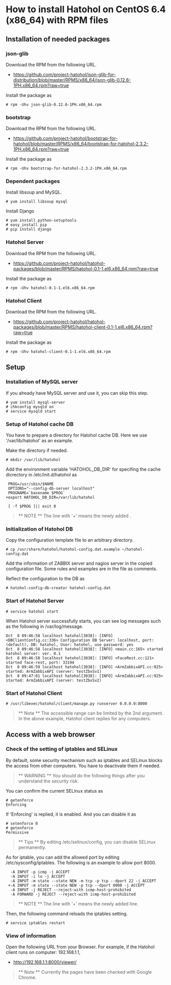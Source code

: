 How to install Hatohol on CentOS 6.4 (x86_64) with RPM files
============================================================

Installation of needed packages
-------------------------------
### json-glib
Download the RPM from the following URL.
- https://github.com/project-hatohol/json-glib-for-distribution/blob/master/RPMS/x86_64/json-glib-0.12.6-1PH.x86_64.rpm?raw=true

Install the package as

    # rpm -Uhv json-glib-0.12.6-1PH.x86_64.rpm

### bootstrap
Download the RPM from the following URL.

- https://github.com/project-hatohol/bootstrap-for-hatohol/blob/master/RPMS/x86_64/bootstrap-for-hatohol-2.3.2-1PH.x86_64.rpm?raw=true

Install the package as

    # rpm -Uhv bootstrap-for-hatohol-2.3.2-1PH.x86_64.rpm

### Dependent packages 
Install libsoup and MySQL.

    # yum install libsoup mysql

Install Django

    # yum install python-setuptools
    # easy_install pip
    # pip install django

### Hatohol Server
Download the RPM from the following URL.

- https://github.com/project-hatohol/hatohol-packages/blob/master/RPMS/hatohol-0.1-1.el6.x86_64.rpm?raw=true

Install the package as

    # rpm -Uhv hatohol-0.1-1.el6.x86_64.rpm

### Hatohol Client
Download the RPM from the following URL.

- https://github.com/project-hatohol/hatohol-packages/blob/master/RPMS/hatohol-client-0.1-1.el6.x86_64.rpm?raw=true

Install the package as

    # rpm -Uhv hatohol-client-0.1-1.el6.x86_64.rpm

Setup
-----
### Installation of MySQL server
If you already have MySQL server and use it, you can skip this step.

    # yum install mysql-server
    # chkconfig mysqld on
    # service mysqld start

### Setup of Hatohol cache DB

You have to prepare a directory for Hatohol cache DB. Here we use '/var/lib/hatohol' as an example.

Make the directory if needed.

    # mkdir /var/lib/hatohol

Add the environment variable 'HATOHOL_DB_DIR' for specifing the cache dicrectory in /etc/init.d/hatohol as

     PROG=/usr/sbin/$NAME
     OPTIONS="--config-db-server localhost"
     PROGNAME=`basename $PROG`
    +export HATOHOL_DB_DIR=/var/lib/hatohol
 
     [ -f $PROG ]|| exit 0

> ** NOTE ** The line with '+' means the newly added .

### Initialization of Hatohol DB

Copy the configuration template file to an arbitrary directory.

    # cp /usr/share/hatohol/hatohol-config.dat.example ~/hatohol-config.dat

Add the information of ZABBIX server and nagios server in the copied configuration file.
Some rules and examples are in the file as comments.

Reflect the configuration to the DB as

    # hatohol-config-db-creator hatohol-config.dat

### Start of Hatohol Server

    # service hatohol start

When Hatohol server successfully starts, you can see log messages such as the following in /var/log/message.

    Oct  8 09:46:58 localhost hatohol[3038]: [INFO] <DBClientConfig.cc:336> Configuration DB Server: localhost, port: (default), DB: hatohol, User: hatohol, use password: yes
    Oct  8 09:46:58 localhost hatohol[3038]: [INFO] <main.cc:165> started hatohol server: ver. 0.1
    Oct  8 09:46:58 localhost hatohol[3038]: [INFO] <FaceRest.cc:121> started face-rest, port: 33194
    Oct  8 09:46:59 localhost hatohol[3038]: [INFO] <ArmZabbixAPI.cc:925> started: ArmZabbixAPI (server: testZbxSv1)
    Oct  8 09:47:01 localhost hatohol[3038]: [INFO] <ArmZabbixAPI.cc:925> started: ArmZabbixAPI (server: testZbxSv2)

### Start of Hatohol Client

    # /usr/libexec/hatohol/client/manage.py runserver 0.0.0.0:8000

> ** Note **
> The accessible range can be limited by the 2nd argument. In the above example, Hatohol client replies for any computers.

Access with a web browser
-------------------------
### Check of the setting of iptables and SELinux
By default, some security mechanism such as iptables and SELinux blocks the access from other computers.
You have to deactivate them if needed.
> ** WARNING **
> You should do the following things after you understand the security risk.

You can confirm the current SELinux status as

    # getenforce
    Enforcing

If 'Enforcing' is replied, it is enabled. And you can disable it as

    # setenforce 0
    # getenforce
    Permissive

> ** Tips **
> By editing /etc/selinux/config, you can disable SELinux permanently.

As for iptable, you can add the allowed port by editing /etc/sysconfig/iptables.
The following is an example to allow port 8000.

      -A INPUT -p icmp -j ACCEPT
      -A INPUT -i lo -j ACCEPT
      -A INPUT -m state --state NEW -m tcp -p tcp --dport 22 -j ACCEPT
     +-A INPUT -m state --state NEW -p tcp --dport 8000 -j ACCEPT
      -A INPUT -j REJECT --reject-with icmp-host-prohibited
      -A FORWARD -j REJECT --reject-with icmp-host-prohibited

> ** NOTE ** The line with '+' means the newly added line.

Then, the following command reloads the iptables setting.

    # service iptables restart

### View of information
Open the following URL from your Browser. For example, if the Hatohol client runs on computer: 192.168.1.1,

- http://192.168.1.1:8000/viewer/

> ** Note **
> Currently the pages have been checked with Google Chrome.
